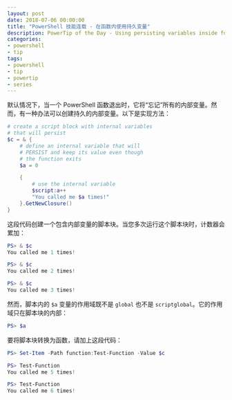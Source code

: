 ```yaml
---
layout: post
date: 2018-07-06 00:00:00
title: "PowerShell 技能连载 - 在函数内使用持久变量"
description: PowerTip of the Day - Using persisting variables inside functions
categories:
- powershell
- tip
tags:
- powershell
- tip
- powertip
- series
---
```

默认情况下，当一个 PowerShell 函数退出时，它将“忘记”所有的内部变量。然而，有一种办法可以创建持久的内部变量。以下是实现方法：

```powershell
# create a script block with internal variables
# that will persist
$c = & { 
    # define an internal variable that will 
    # PERSIST and keep its value even though
    # the function exits
    $a = 0

    {
        # use the internal variable
        $script:a++
        "You called me $a times!"
    }.GetNewClosure()
}
```

这段代码创建一个包含内部变量的脚本块。当您多次运行这个脚本块时，计数器会累加：

```powershell     
PS> & $c 
You called me 1 times!

PS> & $c 
You called me 2 times!

PS> & $c 
You called me 3 times!   
```

然而，脚本内的 `$a` 变量的作用域既不是 `global` 也不是 `scriptglobal`。它的作用域只在脚本块的内部：

```powershell
PS> $a
```

要将脚本块转换为函数，请加上这段代码：

```powershell     
PS> Set-Item -Path function:Test-Function -Value $c 

PS> Test-Function
You called me 5 times!

PS> Test-Function
You called me 6 times!
```

<!--本文国际来源：[Using persisting variables inside functions](http://community.idera.com/powershell/powertips/b/tips/posts/using-persisting-variables-inside-functions)-->
